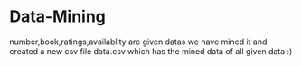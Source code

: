 # Data-Mining
number,book,ratings,availablity are given datas
we have mined it and created a new csv file data.csv which has the mined data of all given data :)
